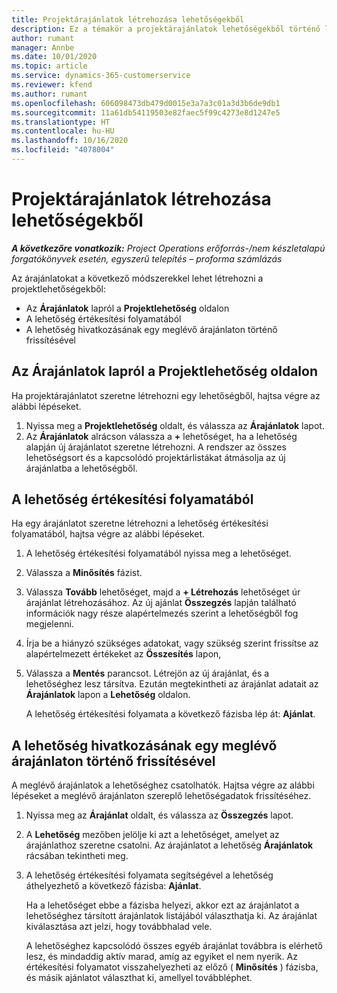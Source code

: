 ```yaml
---
title: Projektárajánlatok létrehozása lehetőségekből
description: Ez a témakör a projektárajánlatok lehetőségekből történő létrehozását ismerteti.
author: rumant
manager: Annbe
ms.date: 10/01/2020
ms.topic: article
ms.service: dynamics-365-customerservice
ms.reviewer: kfend
ms.author: rumant
ms.openlocfilehash: 606098473db479d0015e3a7a3c01a3d3b6de9db1
ms.sourcegitcommit: 11a61db54119503e82faec5f99c4273e8d1247e5
ms.translationtype: HT
ms.contentlocale: hu-HU
ms.lasthandoff: 10/16/2020
ms.locfileid: "4078004"
---
```

# <a name="create-project-quotes-from-opportunities"></a>Projektárajánlatok létrehozása lehetőségekből

_**A következőre vonatkozik:** Project Operations erőforrás-/nem készletalapú forgatókönyvek esetén, egyszerű telepítés – proforma számlázás_

Az árajánlatokat a következő módszerekkel lehet létrehozni a projektlehetőségekből:

- Az **Árajánlatok** lapról a **Projektlehetőség** oldalon
- A lehetőség értékesítési folyamatából
- A lehetőség hivatkozásának egy meglévő árajánlaton történő frissítésével

## <a name="from-the-quotes-tab-of-the-project-opportunity-page"></a>Az Árajánlatok lapról a Projektlehetőség oldalon

Ha projektárajánlatot szeretne létrehozni egy lehetőségből, hajtsa végre az alábbi lépéseket.

1. Nyissa meg a **Projektlehetőség** oldalt, és válassza az **Árajánlatok** lapot. 
2. Az **Árajánlatok** alrácson válassza a **+** lehetőséget, ha a lehetőség alapján új árajánlatot szeretne létrehozni. A rendszer az összes lehetőségsort és a kapcsolódó projektárlistákat átmásolja az új árajánlatba a lehetőségből.

## <a name="from-the-opportunity-sales-process-flow"></a>A lehetőség értékesítési folyamatából

Ha egy árajánlatot szeretne létrehozni a lehetőség értékesítési folyamatából, hajtsa végre az alábbi lépéseket.

1. A lehetőség értékesítési folyamatából nyissa meg a lehetőséget.
2. Válassza a **Minősítés** fázist. 
3. Válassza **Tovább** lehetőséget, majd a **+ Létrehozás** lehetőséget úr árajánlat létrehozásához. Az új ajánlat **Összegzés** lapján található információk nagy része alapértelmezés szerint a lehetőségből fog megjelenni. 
4. Írja be a hiányzó szükséges adatokat, vagy szükség szerint frissítse az alapértelmezett értékeket az **Összesítés** lapon,
5. Válassza a **Mentés** parancsot. Létrejön az új árajánlat, és a lehetőséghez lesz társítva. Ezután megtekintheti az árajánlat adatait az **Árajánlatok** lapon a **Lehetőség** oldalon. 

   A lehetőség értékesítési folyamata a következő fázisba lép át: **Ajánlat**.


## <a name="by-updating-the-opportunity-reference-on-an-existing-quote"></a>A lehetőség hivatkozásának egy meglévő árajánlaton történő frissítésével

A meglévő árajánlatok a lehetőséghez csatolhatók. Hajtsa végre az alábbi lépéseket a meglévő árajánlaton szereplő lehetőségadatok frissítéséhez.

1. Nyissa meg az **Árajánlat** oldalt, és válassza az **Összegzés** lapot.
2. A **Lehetőség** mezőben jelölje ki azt a lehetőséget, amelyet az árajánlathoz szeretne csatolni. Az árajánlatot a lehetőség **Árajánlatok** rácsában tekintheti meg. 
3. A lehetőség értékesítési folyamata segítségével a lehetőség áthelyezhető a következő fázisba: **Ajánlat**. 

   Ha a lehetőséget ebbe a fázisba helyezi, akkor ezt az árajánlatot a lehetőséghez társított árajánlatok listájából választhatja ki. Az árajánlat kiválasztása azt jelzi, hogy továbbhalad vele.

   A lehetőséghez kapcsolódó összes egyéb árajánlat továbbra is elérhető lesz, és mindaddig aktív marad, amíg az egyiket el nem nyerik. Az értékesítési folyamatot visszahelyezheti az előző ( **Minősítés** ) fázisba, és másik ajánlatot választhat ki, amellyel továbbléphet.
